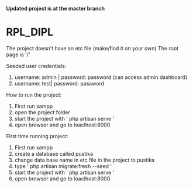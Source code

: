 **Updated project is at the master branch**

# RPL_DIPL
The project doesn't have an etc file (make/find it on your own)
The root page is '/'

Seeded user credentials: 
1. username: admin | password: password (can access admin dashboard)
2. username: test| password: password
 
How to run the project:
1. First run xampp
2. open the project folder
3. start the project with ' php artisan serve '
4. open browser and go to loaclhost:8000

First time running project:
1. First run xampp
2. create a database called pustika
3. change data base name in etc file in the project to pustika
4. type ' php artisan migrate:fresh --seed '
5. start the project with  ' php artisan serve '
6. open browser and go to loaclhost:8000
